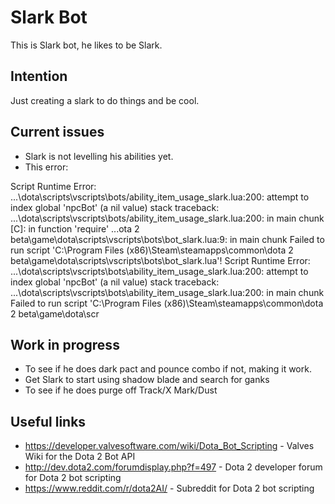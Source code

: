 # Slark Bot
This is Slark bot, he likes to be Slark.

## Intention
Just creating a slark to do things and be cool.

## Current issues
- Slark is not levelling his abilities yet.
- This error:

Script Runtime Error: ...\dota\scripts\vscripts\bots/ability_item_usage_slark.lua:200: attempt to index global 'npcBot' (a nil value)
stack traceback:
	...\dota\scripts\vscripts\bots/ability_item_usage_slark.lua:200: in main chunk
	[C]: in function 'require'
	...ota 2 beta\game\dota\scripts\vscripts\bots\bot_slark.lua:9: in main chunk
Failed to run script 'C:\Program Files (x86)\Steam\steamapps\common\dota 2 beta\game\dota\scripts\vscripts\bots\bot_slark.lua'!
Script Runtime Error: ...\dota\scripts\vscripts\bots\ability_item_usage_slark.lua:200: attempt to index global 'npcBot' (a nil value)
stack traceback:
	...\dota\scripts\vscripts\bots\ability_item_usage_slark.lua:200: in main chunk
Failed to run script 'C:\Program Files (x86)\Steam\steamapps\common\dota 2 beta\game\dota\scr

## Work in progress

- To see if he does dark pact and pounce combo if not, making it work.
- Get Slark to start using shadow blade and search for ganks
- To see if he does purge off Track/X Mark/Dust

## Useful links
* https://developer.valvesoftware.com/wiki/Dota_Bot_Scripting - Valves Wiki for the Dota 2 Bot API
* http://dev.dota2.com/forumdisplay.php?f=497 - Dota 2 developer forum for Dota 2 bot scripting
* https://www.reddit.com/r/dota2AI/ - Subreddit for Dota 2 bot scripting
